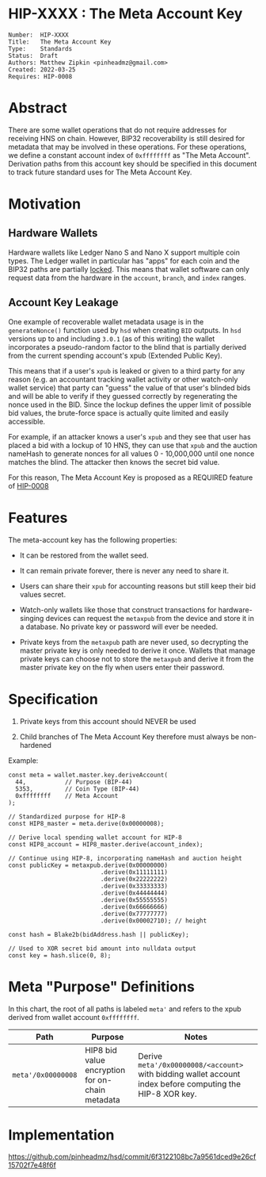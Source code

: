# HIP-XXXX : The Meta Account Key

```
Number:  HIP-XXXX
Title:   The Meta Account Key
Type:    Standards
Status:  Draft
Authors: Matthew Zipkin <pinheadmz@gmail.com>
Created: 2022-03-25
Requires: HIP-0008
```

# Abstract

There are some wallet operations that do not require addresses for receiving HNS
on chain. However, BIP32 recoverability is still desired for metadata that may
be involved in these operations. For these operations, we define a constant
account index of `0xffffffff` as "The Meta Account". Derivation paths from this
account key should be specified in this document to track future standard uses
for The Meta Account Key.

# Motivation

## Hardware Wallets

Hardware wallets like Ledger Nano S and Nano X support multiple coin types.
The Ledger wallet in particular has "apps" for each coin and the BIP32 paths
are partially [locked](https://github.com/LedgerHQ/app-handshake/commit/19d63b7ddc530ab96010afa5280f621b2e16e045). This means that wallet software
can only request data from the hardware in the `account`, `branch`, and `index`
ranges.

## Account Key Leakage

One example of recoverable wallet metadata usage is in the `generateNonce()`
function used by `hsd` when creating `BID` outputs. In `hsd` versions up to and
including `3.0.1` (as of this writing) the wallet incorporates a pseudo-random
factor to the blind that is partially derived from the current spending
account's xpub (Extended Public Key).

This means that if a user's `xpub` is leaked or given to a third party for any
reason (e.g. an accountant tracking wallet activity or other watch-only wallet
service) that party can "guess" the value of that user's blinded bids and will
be able to verify if they guessed correctly by regenerating the nonce used in
the BID. Since the lockup defines the upper limit of possible bid values, the
brute-force space is actually quite limited and easily accessible.

For example, if an attacker knows a user's `xpub` and they see that user has
placed a bid with a lockup of 10 HNS, they can use that `xpub` and the auction
nameHash to generate nonces for all values 0 - 10,000,000 until one nonce
matches the blind. The attacker then knows the secret bid value.

For this reason, The Meta Account Key is proposed as a REQUIRED feature of
[HIP-0008](https://hsd-dev.org/HIPs/proposals/0008/)

# Features

The meta-account key has the following properties:

- It can be restored from the wallet seed.

- It can remain private forever, there is never any need to share it.

- Users can share their `xpub` for accounting reasons but still keep their bid values secret.

- Watch-only wallets like those that construct transactions for hardware-singing
devices can request the `metaxpub` from the device and store it in a database. No
private key or password will ever be needed.

- Private keys from the `metaxpub` path are never used, so decrypting the master
private key is only needed to derive it once. Wallets that manage private keys
can choose not to store the `metaxpub` and derive it from the master private key
on the fly when users enter their password.

# Specification

1. Private keys from this account should NEVER be used

2. Child branches of The Meta Account Key therefore must always be non-hardened

Example:

```
const meta = wallet.master.key.deriveAccount(
  44,           // Purpose (BIP-44)
  5353,         // Coin Type (BIP-44)
  0xffffffff    // Meta Account
);

// Standardized purpose for HIP-8
const HIP8_master = meta.derive(0x00000008);

// Derive local spending wallet account for HIP-8
const HIP8_account = HIP8_master.derive(account_index);

// Continue using HIP-8, incorporating nameHash and auction height
const publicKey = metaxpub.derive(0x00000000)
                          .derive(0x11111111)
                          .derive(0x22222222)
                          .derive(0x33333333)
                          .derive(0x44444444)
                          .derive(0x55555555)
                          .derive(0x66666666)
                          .derive(0x77777777)
                          .derive(0x00002710); // height

const hash = Blake2b(bidAddress.hash || publicKey);

// Used to XOR secret bid amount into nulldata output
const key = hash.slice(0, 8);
```

# Meta "Purpose" Definitions

In this chart, the root of all paths is labeled `meta'` and refers to the xpub
derived from wallet account `0xffffffff`.

| Path               | Purpose                                         | Notes                                          |
|--------------------|-------------------------------------------------|------------------------------------------------|
|`meta'/0x00000008`  | HIP8 bid value encryption for on-chain metadata | Derive `meta'/0x00000008/<account>` with bidding wallet account index before computing the HIP-8 XOR key.

# Implementation

https://github.com/pinheadmz/hsd/commit/6f3122108bc7a9561dced9e26cf15702f7e48f6f


